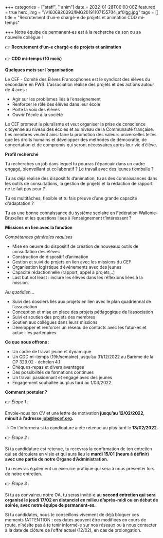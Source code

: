 +++
categories = ["staff", " anim"]
date = 2022-01-28T00:00:00Z
featured = true
hero_img = "/v1606920393/IMG20191107155704_af0lgg.jpg"
tags = []
title = "Recrutement d‘un-e chargé-e de projets et animation CDD mi-temps"

+++
Notre équipe de permanent-es est à la recherche de son ou sa nouvelle collègue !

👉 **Recrutement d‘un-e chargé·e de projets et animation**

👉 **CDD mi-temps (10 mois)**

**Quelques mots sur l’organisation**

Le CEF - Comité des Élèves Francophones est le syndicat des élèves du secondaire en FWB. L’association réalise des projets et des actions autour de 4 axes :

* Agir sur les problèmes liés à l’enseignement
* Renforcer le rôle des élèves dans leur école
* Porte la voix des élèves
* Ouvrir l’école à la société

Le CEF promeut le pluralisme et veut organiser la prise de conscience citoyenne au niveau des écoles et au niveau de la Communauté française. Les membres veulent ainsi faire la promotion des valeurs universelles telles que les droits humains et développer des méthodes de démocratie, de concertation et de compromis qui seront nécessaires après leur vie d’élève.

**Profil recherché**

Tu recherches un job dans lequel tu pourras t’épanouir dans un cadre engagé, bienveillant et collaboratif ? Le travail avec des jeunes t’emballe ?

Tu as déjà réalisé des dispositifs d’animation, tu as des connaissances dans les outils de consultations, la gestion de projets et la rédaction de rapport ne te fait pas peur ?

Tu es multitâches, flexible et tu fais preuve d’une grande capacité d'adaptation ?

Tu as une bonne connaissance du système scolaire en Fédération Wallonie-Bruxelles et les questions liées à l’enseignement t’intéressent ?

**Missions en lien avec la fonction**

_Compétences générales requises_

* Mise en oeuvre du dispositif de création de nouveaux outils de consultation des élèves
* Construction de dispositif d’animation
* Gestion et suivi de projets en lien avec les missions du CEF
* Organisation logistique d’événements avec des jeunes
* Capacité rédactionnelle (rapport, appel à projets,..)
* Last but not least : inclure les élèves dans les réflexions liées à la mission.

_Au quotidien…_

* Suivi des dossiers liés aux projets en lien avec le plan quadriennal de l’association
* Conception et mise en place des projets pédagogique de l’association
* Suivi et soutien des projets des membres
* Soutien aux collègues dans leurs missions
* Développer et renforcer un réseau de contacts avec les futur-es et actuel-les partenaires

**Ce que nous offrons :**

* Un cadre de travail jeune et dynamique
* Un CDD mi-temps (19h/semaine) jusqu’au 31/12/2022 au Barème de la CP 329.02 - échelon 4.1
* Chèques-repas et divers avantages
* Des possibilités de formations continues
* Un travail passionnant et engagé avec des jeunes
* Engagement souhaitée au plus tard au 1/03/2022

**Comment postuler ?**

👉 _Étape 1 :_

Envoie-nous ton CV et une lettre de motivation **jusqu’au 12/02/2022, minuit à l’adresse job@lecef.org.**

→ On t’informera si ta candidature a été retenue au plus tard le **13/02/2022.**

👉 _Étape 2 :_

Si ta candidature est retenue, tu recevras la confirmation de ton entretien qui se déroulera en visio et qui aura lieu le **mardi 15/01 (heure à définir) avec une partie de notre Organe d’Administration**.

Tu recevras également un exercice pratique qui sera à nous présenter lors de notre entretien.

👉 _Étape 3 :_

Si tu as convaincu notre OA, tu seras invité-e au **second entretien qui sera organisé le jeudi 17/02 en distanciel en milieu d’après-midi ou en début de soirée, avec notre équipe de permanent-es.**

Si tu candidates, nous te conseillons vivement de déjà bloquer ces moments !ATTENTION : ces dates peuvent être modifiées en cours de route, n’hésite pas à te tenir informé-e sur nos réseaux ou à nous contacter à la date de clôture de l’offre actuel (12/02), en cas de prolongation.